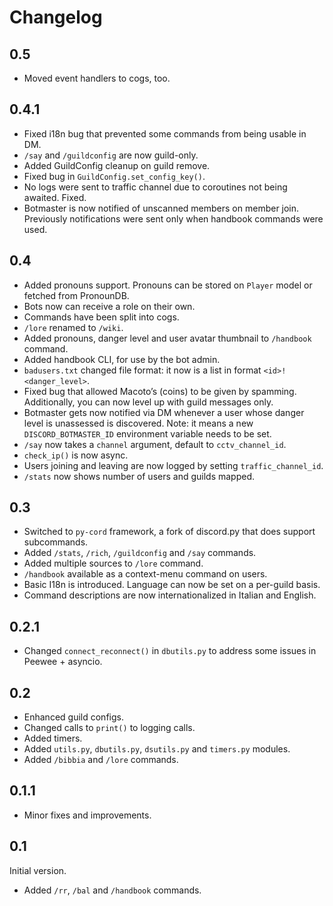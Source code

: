 # Changelog

## 0.5

+ Moved event handlers to cogs, too.

## 0.4.1

+ Fixed i18n bug that prevented some commands from being usable in DM.
+ `/say` and `/guildconfig` are now guild-only.
+ Added GuildConfig cleanup on guild remove.
+ Fixed bug in `GuildConfig.set_config_key()`.
+ No logs were sent to traffic channel due to coroutines not being awaited. Fixed.
+ Botmaster is now notified of unscanned members on member join. Previously notifications
  were sent only when handbook commands were used.

## 0.4

+ Added pronouns support. Pronouns can be stored on `Player` model or fetched from PronounDB.
+ Bots now can receive a role on their own.
+ Commands have been split into cogs.
+ `/lore` renamed to `/wiki`.
+ Added pronouns, danger level and user avatar thumbnail to `/handbook` command.
+ Added handbook CLI, for use by the bot admin.
+ `badusers.txt` changed file format: it now is a list in format `<id>!<danger_level>`.
+ Fixed bug that allowed Macoto’s (coins) to be given by spamming. Additionally, you can now level up
  with guild messages only.
+ Botmaster gets now notified via DM whenever a user whose danger level is unassessed is discovered.
  Note: it means a new `DISCORD_BOTMASTER_ID` environment variable needs to be set.
+ `/say` now takes a `channel` argument, default to `cctv_channel_id`.
+ `check_ip()` is now async.
+ Users joining and leaving are now logged by setting `traffic_channel_id`.
+ `/stats` now shows number of users and guilds mapped.

## 0.3

+ Switched to `py-cord` framework, a fork of discord.py that does support subcommands.
+ Added `/stats`, `/rich`, `/guildconfig` and `/say` commands.
+ Added multiple sources to `/lore` command.
+ `/handbook` available as a context-menu command on users.
+ Basic I18n is introduced. Language can now be set on a per-guild basis.
+ Command descriptions are now internationalized in Italian and English.

## 0.2.1

+ Changed `connect_reconnect()` in `dbutils.py` to address some issues in Peewee + asyncio.

## 0.2

+ Enhanced guild configs.
+ Changed calls to `print()` to logging calls.
+ Added timers.
+ Added `utils.py`, `dbutils.py`, `dsutils.py` and `timers.py` modules.
+ Added `/bibbia` and `/lore` commands.

## 0.1.1

+ Minor fixes and improvements.

## 0.1

Initial version.
+ Added `/rr`, `/bal` and `/handbook` commands.